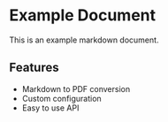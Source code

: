 # Example Document

This is an example markdown document.

## Features

- Markdown to PDF conversion
- Custom configuration
- Easy to use API